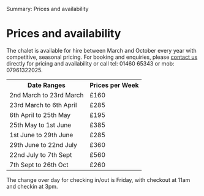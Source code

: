 Summary: Prices and availability

# Prices and availability

The chalet is available for hire between March and October every year with competitive, seasonal pricing. For booking and enquiries, please [contact us](/contact-us) directly for pricing and availability or call tel: 01460 65343 or mob: 07961322025.

<table border="0" cellspacing="0" cellpadding="0">
  <tr><th class='first'>Date Ranges</th><th>Prices per Week</th></tr>
  <tr><td class='first'>2nd March to 23rd March</td><td>£160</td></tr>
  <tr><td class='first'>23rd March to 6th April</td><td>£285</td></tr>
  <tr><td class='first'>6th April to 25th May</td><td>£195</td></tr>
  <tr><td class='first'>25th May to 1st June</td><td>£385</td></tr>
  <tr><td class='first'>1st June to 29th June</td><td>£285</td></tr>
  <tr><td class='first'>29th June to 22nd July</td><td>£360</td></tr>
  <tr><td class='first'>22nd July to 7th Sept</td><td>£560</td></tr>
  <tr><td class='first'>7th Sept to 26th Oct</td><td>£260</td></tr>
</table>

The change over day for checking in/out is Friday, with checkout at 11am and checkin at 3pm.
